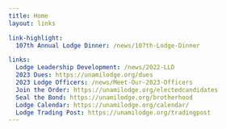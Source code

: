 ```yaml
---
title: Home
layout: links

link-highlight:
  107th Annual Lodge Dinner: /news/107th-Lodge-Dinner

links:
  Lodge Leadership Development: /news/2022-LLD
  2023 Dues: https://unamilodge.org/dues
  2023 Lodge Officers: /news/Meet-Our-2023-Officers
  Join the Order: https://unamilodge.org/electedcandidates
  Seal the Bond: https://unamilodge.org/brotherhood
  Lodge Calendar: https://unamilodge.org/calendar/
  Lodge Trading Post: https://unamilodge.org/tradingpost
---
```


